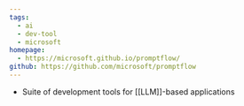 ```yaml
---
tags:
  - ai
  - dev-tool
  - microsoft
homepage:
  - https://microsoft.github.io/promptflow/
github: https://github.com/microsoft/promptflow
---
```

- Suite of development tools for [[LLM]]-based applications